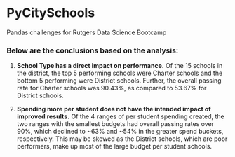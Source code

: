 # PyCitySchools
Pandas challenges for Rutgers Data Science Bootcamp


### Below are the conclusions based on the analysis:


1. **School Type has a direct impact on performance.** Of the 15 schools in the district, the top 5 performing schools were Charter schools and the bottom 5 performing were District schools. Further, the overall passing rate for Charter schools was 90.43%, as compared to 53.67% for District schools.


2. **Spending more per student does not have the intended impact of improved results.** Of the 4 ranges of per student spending created, the two ranges with the smallest budgets had overall passing rates over 90%, which declined to ~63% and ~54% in the greater spend buckets, respectively. This may be skewed as the District schools, which are poor performers, make up most of the large budget per student schools.
